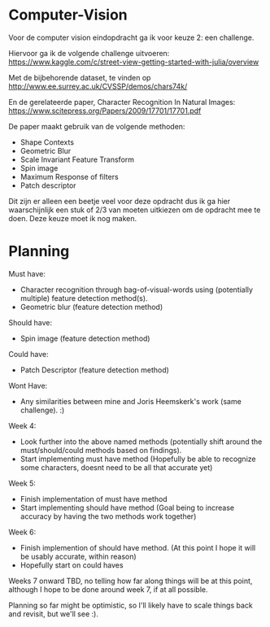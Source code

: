 # Computer-Vision

Voor de computer vision eindopdracht ga ik voor keuze 2: een challenge.

Hiervoor ga ik de volgende challenge uitvoeren: https://www.kaggle.com/c/street-view-getting-started-with-julia/overview

Met de bijbehorende dataset, te vinden op http://www.ee.surrey.ac.uk/CVSSP/demos/chars74k/

En de gerelateerde paper, Character Recognition In Natural Images: https://www.scitepress.org/Papers/2009/17701/17701.pdf

De paper maakt gebruik van de volgende methoden:
- Shape Contexts
- Geometric Blur
- Scale Invariant Feature Transform
- Spin image
- Maximum Response of filters
- Patch descriptor

Dit zijn er alleen een beetje veel voor deze opdracht dus ik ga hier waarschijnlijk een stuk of 2/3 van moeten uitkiezen om de opdracht mee te doen. Deze keuze moet ik nog maken.


# Planning

Must have:
- Character recognition through bag-of-visual-words using (potentially multiple) feature detection method(s).
- Geometric blur (feature detection method)

Should have:
- Spin image (feature detection method)

Could have:
- Patch Descriptor (feature detection method)

Wont Have:
- Any similarities between mine and Joris Heemskerk's work (same challenge). :)

Week 4:
- Look further into the above named methods (potentially shift around the must/should/could methods based on findings).
- Start implementing must have method (Hopefully be able to recognize some characters, doesnt need to be all that accurate yet)

Week 5:
- Finish implementation of must have method
- Start implementing should have method (Goal being to increase accuracy by having the two methods work together)

Week 6:
- Finish implemention of should have method. (At this point I hope it will be usably accurate, within reason)
- Hopefully start on could haves

Weeks 7 onward TBD, no telling how far along things will be at this point, although I hope to be done around week 7, if at all possible.

Planning so far might be optimistic, so I'll likely have to scale things back and revisit, but we'll see :).
